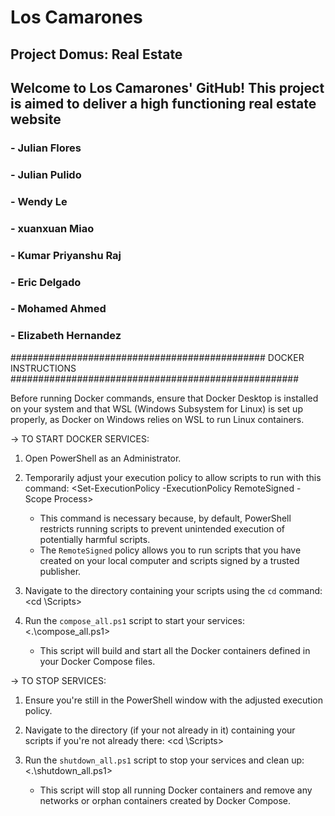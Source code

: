 # Los Camarones
## Project Domus: Real Estate

## Welcome to Los Camarones' GitHub! This project is aimed to deliver a high functioning real estate website

###  - Julian Flores
###  - Julian Pulido
###  - Wendy Le 
###  - xuanxuan Miao 
###  - Kumar Priyanshu Raj
###  - Eric Delgado
###  - Mohamed Ahmed
###  - Elizabeth Hernandez

############################################## DOCKER INSTRUCTIONS ####################################################

Before running Docker commands, ensure that Docker Desktop is installed on your system and that WSL 
(Windows Subsystem for Linux) is set up properly, as Docker on Windows relies on WSL to run Linux containers.

-> TO START DOCKER SERVICES:

1. Open PowerShell as an Administrator.
   
2. Temporarily adjust your execution policy to allow scripts to run with this command: <Set-ExecutionPolicy -ExecutionPolicy RemoteSigned -Scope Process>
    - This command is necessary because, by default, PowerShell restricts running scripts to prevent unintended execution of potentially harmful scripts. 
    - The `RemoteSigned` policy allows you to run scripts that you have created on your local computer and scripts signed by a trusted publisher.

3. Navigate to the directory containing your scripts using the `cd` command: <cd \Scripts>

4. Run the `compose_all.ps1` script to start your services: <.\compose_all.ps1>
   - This script will build and start all the Docker containers defined in your Docker Compose files.

-> TO STOP SERVICES:

1. Ensure you're still in the PowerShell window with the adjusted execution policy. 

2. Navigate to the directory (if your not already in it) containing your scripts if you're not already there: <cd \Scripts>

3. Run the `shutdown_all.ps1` script to stop your services and clean up: <.\shutdown_all.ps1>
   - This script will stop all running Docker containers and remove any networks or orphan containers created by Docker Compose.